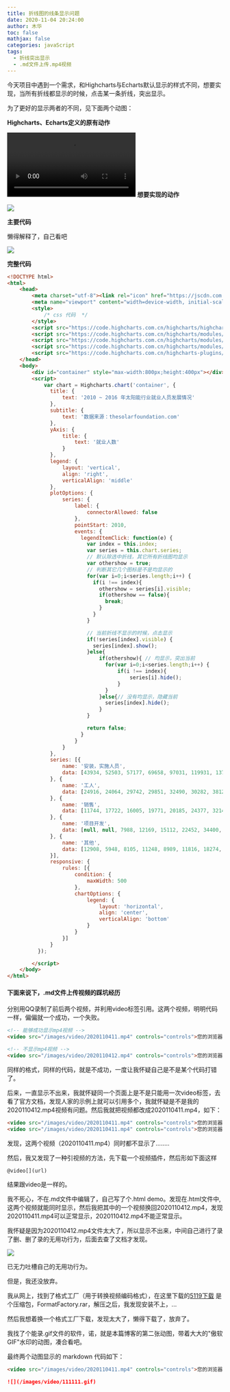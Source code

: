 ```yaml
---
title: 折线图的线条显示问题
date: 2020-11-04 20:24:00
author: 木华
toc: false
mathjax: false
categories: javaScript
tags:
  - 折线突出显示
  - .md文件上传.mp4视频
---
```


​         今天项目中遇到一个需求，和Highcharts与Echarts默认显示的样式不同，想要实现，当所有折线都显示的时候，点击某一条折线，突出显示。

为了更好的显示两者的不同，见下面两个动图：

**Highcharts、Echarts定义的原有动作**

<video src="/images/video/2020110411.mp4" controls="controls">您的浏览器不支持播放该视频！</video>
**想要实现的动作**

![](/images/video/111111.gif)

**主要代码**

懒得解释了，自己看吧

![](/images/2020110413.png)

**完整代码**

```html
<!DOCTYPE html>
<html>
    <head>
        <meta charset="utf-8"><link rel="icon" href="https://jscdn.com.cn/highcharts/images/favicon.ico">
        <meta name="viewport" content="width=device-width, initial-scale=1">
        <style>
            /* css 代码  */
        </style>
        <script src="https://code.highcharts.com.cn/highcharts/highcharts.js"></script>
        <script src="https://code.highcharts.com.cn/highcharts/modules/exporting.js"></script>
        <script src="https://code.highcharts.com.cn/highcharts/modules/series-label.js"></script>
        <script src="https://code.highcharts.com.cn/highcharts/modules/oldie.js"></script>
        <script src="https://code.highcharts.com.cn/highcharts-plugins/highcharts-zh_CN.js"></script>
    </head>
    <body>
        <div id="container" style="max-width:800px;height:400px"></div>
        <script>
            var chart = Highcharts.chart('container', {
              title: {
                  text: '2010 ~ 2016 年太阳能行业就业人员发展情况'
              },
              subtitle: {
                  text: '数据来源：thesolarfoundation.com'
              },
              yAxis: {
                  title: {
                      text: '就业人数'
                  }
              },
              legend: {
                  layout: 'vertical',
                  align: 'right',
                  verticalAlign: 'middle'
              },
              plotOptions: {
                  series: {
                      label: {
                          connectorAllowed: false
                      },
                      pointStart: 2010,
                      events: {
                        legendItemClick: function(e) {
                          var index = this.index;
                          var series = this.chart.series;
                          // 默认除选中折线，其它所有折线图均显示
                          var othershow = true;
                          // 判断其它几个图标是不是均显示的
                          for(var i=0;i<series.length;i++) {
                            if(i !== index){
                              othershow = series[i].visible;
                              if(othershow == false){
                                break;
                              }
                            }
                          }

                          // 当前折线不显示的时候，点击显示
                          if(!series[index].visible) {
                            series[index].show();
                          }else{
                              if(othershow){ // 均显示，突出当前
                                for(var i=0;i<series.length;i++) {
                                    if(i !== index){
                                        series[i].hide();
                                    }
                                }
                              }else{// 没有均显示，隐藏当前
                                series[index].hide();
                              }
                          }

                          return false;
                        }
                      }
                  }
              },
              series: [{
                  name: '安装，实施人员',
                  data: [43934, 52503, 57177, 69658, 97031, 119931, 137133, 154175],
              }, {
                  name: '工人',
                  data: [24916, 24064, 29742, 29851, 32490, 30282, 38121, 40434],
              }, {
                  name: '销售',
                  data: [11744, 17722, 16005, 19771, 20185, 24377, 32147, 39387],
              }, {
                  name: '项目开发',
                  data: [null, null, 7988, 12169, 15112, 22452, 34400, 34227],
              }, {
                  name: '其他',
                  data: [12908, 5948, 8105, 11248, 8989, 11816, 18274, 18111],
              }],
              responsive: {
                  rules: [{
                      condition: {
                          maxWidth: 500
                      },
                      chartOptions: {
                          legend: {
                              layout: 'horizontal',
                              align: 'center',
                              verticalAlign: 'bottom'
                          }
                      }
                  }]
              }
          });

        </script>
    </body>
</html>
```

#### 下面来说下，.md文件上传视频的踩坑经历

分别用QQ录制了前后两个视频，并利用video标签引用。这两个视频，明明代码一样，偏偏就一个成功，一个失败。

```html
<!-- 能够成功显示mp4视频 -->
<video src="/images/video/2020110411.mp4" controls="controls">您的浏览器不支持播放该视频！</video>

<!-- 不显示mp4视频 -->
<video src="/images/video/2020110412.mp4" controls="controls">您的浏览器不支持播放该视频！</video>
```

同样的格式，同样的代码，就是不成功，一度让我怀疑自己是不是某个代码打错了。

后来，一直显示不出来，我就怀疑同一个页面上是不是只能用一次video标签，去看了官方文档，发现人家的示例上就可以引用多个，我就怀疑是不是我的2020110412.mp4视频有问题。然后我就把视频都改成2020110411.mp4，如下：

```html
<video src="/images/video/2020110411.mp4" controls="controls">您的浏览器不支持播放该视频！</video>
<video src="/images/video/2020110411.mp4" controls="controls">您的浏览器不支持播放该视频！</video>
```

发现，这两个视频（2020110411.mp4）同时都不显示了........

然后，我又发现了一种引视频的方法，先下载一个视频插件，然后形如下面这样

```markdown
@video[](url)
```

结果跟video是一样的。

我不死心，不在.md文件中编辑了，自己写了个.html demo。发现在.html文件中,这两个视频就能同时显示，然后我把其中的一个视频换回2020110412.mp4，发现2020110411.mp4可以正常显示，2020110412.mp4不能正常显示。

我怀疑是因为2020110412.mp4文件太大了，所以显示不出来，中间自己进行了录了删、删了录的无用功行为，后面去查了文档才发现。

![](/images/2020110414.png)

已无力吐槽自己的无用功行为。

但是，我还没放弃。

我从网上，找到了格式工厂（用于转换视频编码格式），在这里下载的[5119下载](http://soft.5119.cn/soft/64717.htm) 是个压缩包，FormatFactory.rar，解压之后，我发现安装不上，...

然后我想着换一个格式工厂下载，发现太大了，懒得下载了，放弃了。

我找了个能录.gif文件的软件，诺，就是本篇博客的第二张动图，带着大大的"傲软GIF"水印的动图，凑合看吧。

最终两个动图显示的 markdown 代码如下：

```markdown
<video src="/images/video/2020110411.mp4" controls="controls">您的浏览器不支持播放该视频！</video>

![](/images/video/111111.gif)
```

